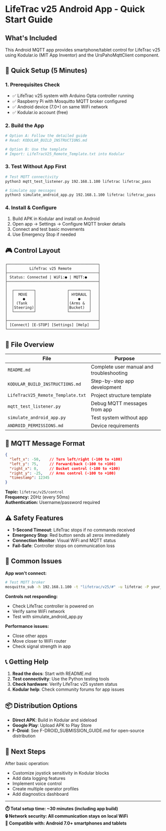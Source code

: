 # LifeTrac v25 Android App - Quick Start Guide

## What's Included

This Android MQTT app provides smartphone/tablet control for LifeTrac v25 using Kodular.io (MIT App Inventor) and the UrsPahoMqttClient component.

## 🚀 Quick Setup (5 Minutes)

### 1. Prerequisites Check
- ✅ LifeTrac v25 system with Arduino Opta controller running
- ✅ Raspberry Pi with Mosquitto MQTT broker configured
- ✅ Android device (7.0+) on same WiFi network
- ✅ Kodular.io account (free)

### 2. Build the App
```bash
# Option A: Follow the detailed guide
# Read: KODULAR_BUILD_INSTRUCTIONS.md

# Option B: Use the template  
# Import: LifeTracV25_Remote_Template.txt into Kodular
```

### 3. Test Without App First
```bash
# Test MQTT connectivity
python3 mqtt_test_listener.py 192.168.1.100 lifetrac lifetrac_pass

# Simulate app messages
python3 simulate_android_app.py 192.168.1.100 lifetrac lifetrac_pass
```

### 4. Install & Configure
1. Build APK in Kodular and install on Android
2. Open app → Settings → Configure MQTT broker details
3. Connect and test basic movements
4. Use Emergency Stop if needed

## 🎮 Control Layout

```
┌─────────────────────────────────────────┐
│          LifeTrac v25 Remote            │
├─────────────────────────────────────────┤
│ Status: Connected | WiFi:● | MQTT:●     │
├─────────────────────────────────────────┤
│                                         │
│  ┌─────────┐              ┌─────────┐   │
│  │  MOVE   │              │ HYDRAUL │   │
│  │    ●    │              │    ●    │   │
│  │ (Tank   │              │(Arms &  │   │
│  │Steering)│              │Bucket)  │   │
│  └─────────┘              └─────────┘   │
│                                         │
├─────────────────────────────────────────┤
│ [Connect] [E-STOP] [Settings] [Help]    │
└─────────────────────────────────────────┘
```

## 📁 File Overview

| File | Purpose |
|------|---------|
| `README.md` | Complete user manual and troubleshooting |
| `KODULAR_BUILD_INSTRUCTIONS.md` | Step-by-step app development |
| `LifeTracV25_Remote_Template.txt` | Project structure template |
| `mqtt_test_listener.py` | Debug MQTT messages from app |
| `simulate_android_app.py` | Test system without app |
| `ANDROID_PERMISSIONS.md` | Device requirements |

## 🔧 MQTT Message Format

```json
{
  "left_x": -50,    // Turn left/right (-100 to +100)
  "left_y": 75,     // Forward/back (-100 to +100)
  "right_x": 0,     // Bucket control (-100 to +100)
  "right_y": -25,   // Arms control (-100 to +100)
  "timestamp": 12345
}
```

**Topic:** `lifetrac/v25/control`  
**Frequency:** 20Hz (every 50ms)  
**Authentication:** Username/password required

## ⚠️ Safety Features

- **1-Second Timeout**: LifeTrac stops if no commands received
- **Emergency Stop**: Red button sends all zeros immediately  
- **Connection Monitor**: Visual WiFi and MQTT status
- **Fail-Safe**: Controller stops on communication loss

## 🐛 Common Issues

**App won't connect:**
```bash
# Test MQTT broker
mosquitto_sub -h 192.168.1.100 -t "lifetrac/v25/#" -u lifetrac -P your_password
```

**Controls not responding:**
- Check LifeTrac controller is powered on
- Verify same WiFi network
- Test with simulate_android_app.py

**Performance issues:**
- Close other apps
- Move closer to WiFi router
- Check signal strength in app

## 📞 Getting Help

1. **Read the docs**: Start with README.md
2. **Test connectivity**: Use the Python testing tools  
3. **Check hardware**: Verify LifeTrac v25 system status
4. **Kodular help**: Check community forums for app issues

## 📦 Distribution Options

- **Direct APK**: Build in Kodular and sideload
- **Google Play**: Upload APK to Play Store  
- **F-Droid**: See F-DROID_SUBMISSION_GUIDE.md for open-source distribution

## 🎯 Next Steps

After basic operation:
- Customize joystick sensitivity in Kodular blocks
- Add data logging features
- Implement voice control
- Create multiple operator profiles
- Add diagnostics dashboard

---

**⏱️ Total setup time: ~30 minutes (including app build)**  
**🔒 Network security: All communication stays on local WiFi**  
**📱 Compatible with: Android 7.0+ smartphones and tablets**